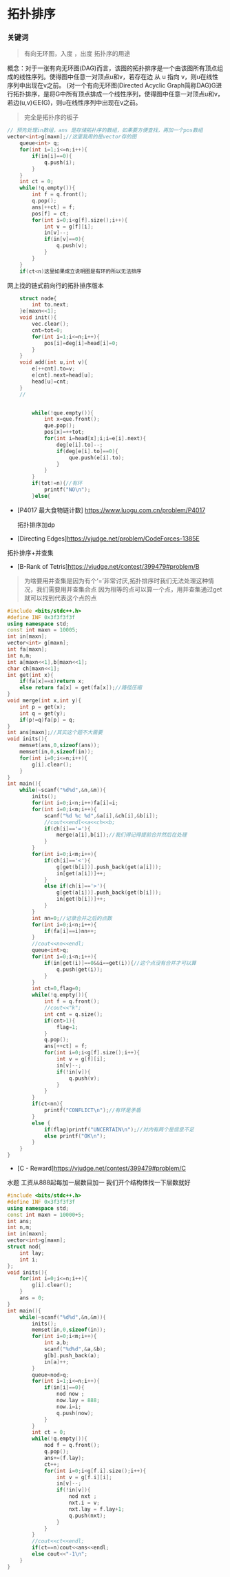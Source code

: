 # 拓扑排序

### 关键词 
> 有向无环图，入度 ，出度 拓扑序的用途

概念：对于一张有向无环图(DAG)而言，该图的拓扑排序是一个由该图所有顶点组成的线性序列。使得图中任意一对顶点u和v，若存在边 从 u 指向 v，则u在线性序列中出现在v之前。
(对一个有向无环图(Directed Acyclic Graph简称DAG)G进行拓扑排序，是将G中所有顶点排成一个线性序列，使得图中任意一对顶点u和v，若边(u,v)∈E(G)，则u在线性序列中出现在v之前。


    
> 完全是拓扑序的板子
```c++
// 预先处理in数组，ans 是存储拓扑序的数组，如果要方便查找，再加一个pos数组
vector<int>g[maxn];//这里我用的是vector存的图
	queue<int> q;
	for(int i=1;i<=n;i++){
		if(in[i]==0){
			q.push(i);
		}
	}
	int ct = 0;
	while(!q.empty()){
		int f = q.front();
		q.pop();
		ans[++ct] = f;
		pos[f] = ct;
		for(int i=0;i<g[f].size();i++){
			int v = g[f][i];
			in[v]--;
			if(in[v]==0){
				q.push(v);
			}
		}
	}
	if(ct<n)这里如果成立说明图是有环的所以无法排序
```
网上找的链式前向行的拓扑排序版本
```c++
    struct node{
        int to,next;
    }e[maxn<<1];
    void init(){
        vec.clear();
        cnt=tot=0;
        for(int i=1;i<=n;i++){
            pos[i]=deg[i]=head[i]=0;
        }
    }
    void add(int u,int v){
        e[++cnt].to=v;
        e[cnt].next=head[u];
        head[u]=cnt;
    }
    //


        while(!que.empty()){    
            int x=que.front();
            que.pop();
            pos[x]=++tot;
            for(int i=head[x];i;i=e[i].next){
                deg[e[i].to]--;
                if(deg[e[i].to]==0){
                    que.push(e[i].to);
                }
            }
        }
        if(tot!=n){//有环
            printf("NO\n");
        }else{

```

* [P4017 最大食物链计数] https://www.luogu.com.cn/problem/P4017
    
    拓扑排序加dp
* [Directing Edges]https://vjudge.net/problem/CodeForces-1385E


  
拓扑排序+并查集
  * [B-Rank of Tetris]https://vjudge.net/contest/399479#problem/B
> 为啥要用并查集是因为有个‘=’非常讨厌,拓扑排序时我们无法处理这种情况，我们需要用并查集合点
因为相等的点可以算一个点，用并查集通过get就可以找到代表这个点的点


```c++
#include <bits/stdc++.h>
#define INF 0x3f3f3f3f
using namespace std;
const int maxn = 10005;
int in[maxn];
vector<int> g[maxn];
int fa[maxn];
int n,m;
int a[maxn<<1],b[maxn<<1];
char ch[maxn<<1];
int get(int x){
	if(fa[x]==x)return x;
	else return fa[x] = get(fa[x]);//路径压缩
}
void merge(int x,int y){
	int p = get(x);
	int q = get(y);
	if(p!=q)fa[p] = q;
}
int ans[maxn];//其实这个题不大需要
void inits(){
	memset(ans,0,sizeof(ans));
	memset(in,0,sizeof(in));
	for(int i=0;i<=n;i++){
		g[i].clear();
	}
}
int main(){
	while(~scanf("%d%d",&n,&m)){
		inits();
		for(int i=0;i<n;i++)fa[i]=i;
		for(int i=0;i<m;i++){
			scanf("%d %c %d",&a[i],&ch[i],&b[i]);
			//cout<<endl<<a<<ch<<b;
			if(ch[i]=='='){
				merge(a[i],b[i]);//我们得记得提前合并然后在处理
			}
		}
		for(int i=0;i<m;i++){
			if(ch[i]=='<'){
				g[get(b[i])].push_back(get(a[i]));
				in[get(a[i])]++;
			}
			else if(ch[i]=='>'){
				g[get(a[i])].push_back(get(b[i]));
				in[get(b[i])]++;
			}
		}
		int nn=0;//记录合并之后的点数
		for(int i=0;i<n;i++){
			if(fa[i]==i)nn++;
		}
		//cout<<nn<<endl;
		queue<int>q;
		for(int i=0;i<n;i++){
			if(in[get(i)]==0&&i==get(i)){//这个点没有合并才可以算
				q.push(get(i));
			}
		}
		int ct=0,flag=0;
		while(!q.empty()){
			int f = q.front();
			//cout<<"k";
			int cnt = q.size();
			if(cnt>1){
				flag=1;
			}
			q.pop();
			ans[++ct] = f;
			for(int i=0;i<g[f].size();i++){
				int v = g[f][i];
				in[v]--;
				if(!in[v]){
					q.push(v);
				}
			}
		}
		if(ct<nn){
			printf("CONFLICT\n");//有环是矛盾
		}
		else {
			if(flag)printf("UNCERTAIN\n");//对内有两个是信息不足
			else printf("OK\n");
		}
	}
} 

```

* [C - Reward]https://vjudge.net/contest/399479#problem/C

水题
工资从888起每加一层数目加一
我们开个结构体找一下层数就好
```c++
#include <bits/stdc++.h>
#define INF 0x3f3f3f3f
using namespace std;
const int maxn = 10000+5;
int ans;
int n,m;
int in[maxn];
vector<int>g[maxn];
struct nod{
	int lay;
	int i;
};
void inits(){
	for(int i=0;i<=n;i++){
		g[i].clear();
	}
	ans = 0;
}
int main(){
	while(~scanf("%d%d",&n,&m)){
		inits();
		memset(in,0,sizeof(in));
		for(int i=0;i<m;i++){
			int a,b;
			scanf("%d%d",&a,&b);
			g[b].push_back(a);
			in[a]++;
		}
		queue<nod>q;
		for(int i=1;i<=n;i++){
			if(in[i]==0){
				nod now ;
				now.lay = 888;
				now.i=i;
				q.push(now);
			}
		}
		int ct = 0;
		while(!q.empty()){
			nod f = q.front();
			q.pop();
			ans+=(f.lay);
			ct++;
			for(int i=0;i<g[f.i].size();i++){
				int v = g[f.i][i];
				in[v]--;
				if(!in[v]){
					nod nxt ;
					nxt.i = v;
					nxt.lay = f.lay+1;
					q.push(nxt);
				}
			}
		} 
		//cout<<ct<<endl;
		if(ct==n)cout<<ans<<endl;
		else cout<<"-1\n";
	}
} 

```

